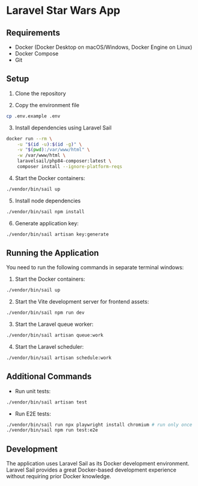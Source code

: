 # Laravel Star Wars App

## Requirements

- Docker (Docker Desktop on macOS/Windows, Docker Engine on Linux)
- Docker Compose
- Git

## Setup

1. Clone the repository

2. Copy the environment file
```bash
cp .env.example .env
```

3. Install dependencies using Laravel Sail
```bash
docker run --rm \
    -u "$(id -u):$(id -g)" \
    -v "$(pwd):/var/www/html" \
    -w /var/www/html \
    laravelsail/php84-composer:latest \
    composer install --ignore-platform-reqs
```

4. Start the Docker containers:
```bash
./vendor/bin/sail up
```

5. Install node dependencies
```bash
./vendor/bin/sail npm install
```

6. Generate application key:
```bash
./vendor/bin/sail artisan key:generate
```

## Running the Application

You need to run the following commands in separate terminal windows:

1. Start the Docker containers:
```bash
./vendor/bin/sail up
```

2. Start the Vite development server for frontend assets:
```bash
./vendor/bin/sail npm run dev
```

3. Start the Laravel queue worker:
```bash
./vendor/bin/sail artisan queue:work
```

4. Start the Laravel scheduler:
```bash
./vendor/bin/sail artisan schedule:work
```

## Additional Commands

- Run unit tests:
```bash
./vendor/bin/sail artisan test
```

- Run E2E tests:
```bash
./vendor/bin/sail run npx playwright install chromium # run only once
./vendor/bin/sail npm run test:e2e
```

## Development

The application uses Laravel Sail as its Docker development environment. Laravel Sail provides a great Docker-based development experience without requiring prior Docker knowledge.
